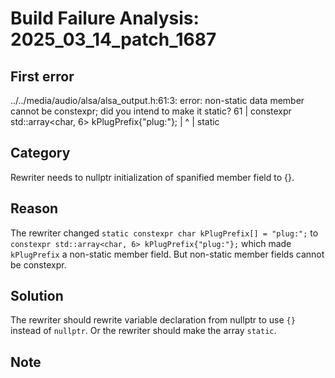 # Build Failure Analysis: 2025_03_14_patch_1687

## First error

../../media/audio/alsa/alsa_output.h:61:3: error: non-static data member cannot be constexpr; did you intend to make it static?
   61 |   constexpr std::array<char, 6> kPlugPrefix{"plug:"};
      |   ^
      |   static

## Category
Rewriter needs to nullptr initialization of spanified member field to {}.

## Reason
The rewriter changed `static constexpr char kPlugPrefix[] = "plug:";` to `constexpr std::array<char, 6> kPlugPrefix{"plug:"};` which made `kPlugPrefix` a non-static member field. But non-static member fields cannot be constexpr.

## Solution
The rewriter should rewrite variable declaration from nullptr to use `{}` instead of `nullptr`. Or the rewriter should make the array `static`.

## Note